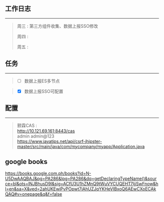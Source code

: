 ## 工作日志
----
> 周三 : 第三方组件收集、数据上报SSO修改  
>
> 周四 : 
>
> 周五 : 


## 任务
----
 >* [ ] 数据上报ES多节点
  
 >* [X] 数据上报SSO可配置

## 配置
---
> 颢霖CAS :  
> http://10.121.69.161:8443/cas  
> admin   admin@123    
https://www.javatips.net/api/csrf-jhipster-master/src/main/java/com/mycompany/myapp/Application.java

## google books    
https://books.google.com.ph/books?id=N-U5DwAAQBAJ&pg=PA286&lpg=PA286&dq=getDeclaringTypeName()&source=bl&ots=lNJBhusD9l&sig=ACfU3U1hZMnQ9tWuVYCUQEHT7ljjSwFnow&hl=en&sa=X&ved=2ahUKEwiPvPOpwt7iAhUZJqYKHeVIBxoQ6AEwCXoECAkQAQ#v=onepage&q&f=false
